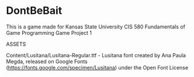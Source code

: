 # DontBeBait

This is a game made for Kansas State University CIS 580 Fundamentals of Game Programming Game Project 1

ASSETS

Content/Lusitana/Lusitana-Regular.ttf - Lusitana font created by Ana Paula Megda, released on Google Fonts (https://fonts.google.com/specimen/Lusitana) under the Open Font License

